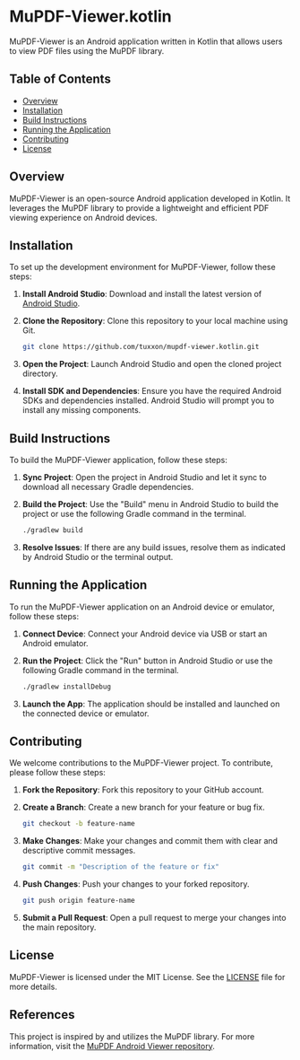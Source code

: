 # MuPDF-Viewer.kotlin

MuPDF-Viewer is an Android application written in Kotlin that allows users to view PDF files using the MuPDF library.

## Table of Contents

- [Overview](#overview)
- [Installation](#installation)
- [Build Instructions](#build-instructions)
- [Running the Application](#running-the-application)
- [Contributing](#contributing)
- [License](#license)

## Overview

MuPDF-Viewer is an open-source Android application developed in Kotlin. It leverages the MuPDF library to provide a lightweight and efficient PDF viewing experience on Android devices.

## Installation

To set up the development environment for MuPDF-Viewer, follow these steps:

1. **Install Android Studio**: Download and install the latest version of [Android Studio](https://developer.android.com/studio).

2. **Clone the Repository**: Clone this repository to your local machine using Git.
    ```sh
    git clone https://github.com/tuxxon/mupdf-viewer.kotlin.git
    ```

3. **Open the Project**: Launch Android Studio and open the cloned project directory.

4. **Install SDK and Dependencies**: Ensure you have the required Android SDKs and dependencies installed. Android Studio will prompt you to install any missing components.

## Build Instructions

To build the MuPDF-Viewer application, follow these steps:

1. **Sync Project**: Open the project in Android Studio and let it sync to download all necessary Gradle dependencies.

2. **Build the Project**: Use the "Build" menu in Android Studio to build the project or use the following Gradle command in the terminal.
    ```sh
    ./gradlew build
    ```

3. **Resolve Issues**: If there are any build issues, resolve them as indicated by Android Studio or the terminal output.

## Running the Application

To run the MuPDF-Viewer application on an Android device or emulator, follow these steps:

1. **Connect Device**: Connect your Android device via USB or start an Android emulator.

2. **Run the Project**: Click the "Run" button in Android Studio or use the following Gradle command in the terminal.
    ```sh
    ./gradlew installDebug
    ```

3. **Launch the App**: The application should be installed and launched on the connected device or emulator.

## Contributing

We welcome contributions to the MuPDF-Viewer project. To contribute, please follow these steps:

1. **Fork the Repository**: Fork this repository to your GitHub account.

2. **Create a Branch**: Create a new branch for your feature or bug fix.
    ```sh
    git checkout -b feature-name
    ```

3. **Make Changes**: Make your changes and commit them with clear and descriptive commit messages.
    ```sh
    git commit -m "Description of the feature or fix"
    ```

4. **Push Changes**: Push your changes to your forked repository.
    ```sh
    git push origin feature-name
    ```

5. **Submit a Pull Request**: Open a pull request to merge your changes into the main repository.

## License

MuPDF-Viewer is licensed under the MIT License. See the [LICENSE](LICENSE) file for more details.

## References

This project is inspired by and utilizes the MuPDF library. For more information, visit the [MuPDF Android Viewer repository](https://github.com/ArtifexSoftware/mupdf-android-viewer).